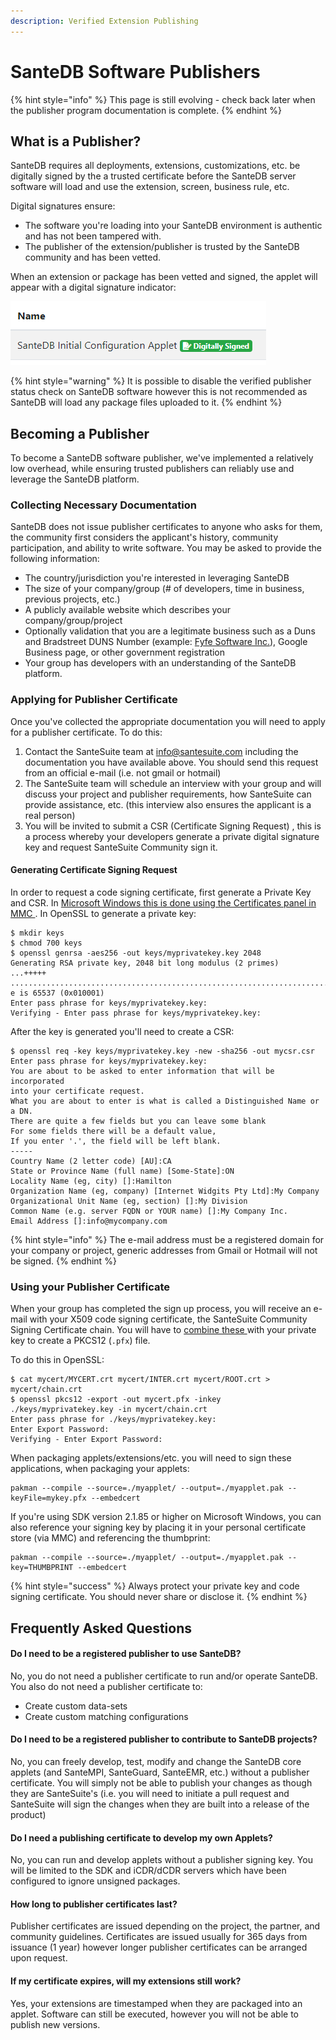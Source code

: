 ```yaml
---
description: Verified Extension Publishing
---
```


# SanteDB Software Publishers

{% hint style="info" %}
This page is still evolving - check back later when the publisher program documentation is complete.
{% endhint %}

## What is a Publisher?

SanteDB requires all deployments, extensions, customizations, etc. be digitally signed by the a trusted certificate before the SanteDB server software will load and use the extension, screen, business rule, etc. 

Digital signatures ensure:

* The software you're loading into your SanteDB environment is authentic and has not been tampered with.
* The publisher of the extension/publisher is trusted by the SanteDB community and has been vetted.

When an extension or package has been vetted and signed, the applet will appear with a digital signature indicator:

![](../../.gitbook/assets/image%20%28405%29.png)

{% hint style="warning" %}
It is possible to disable the verified publisher status check on SanteDB software however this is not recommended as SanteDB will load any package files uploaded to it. 
{% endhint %}

## Becoming a Publisher

To become a SanteDB software publisher, we've implemented a relatively low overhead, while ensuring trusted publishers can reliably use and leverage the SanteDB platform.

### Collecting Necessary Documentation

SanteDB does not issue publisher certificates to anyone who asks for them, the community first considers the applicant's history, community participation, and ability to write software. You may be asked to provide the following information:

* The country/jurisdiction you're interested in leveraging SanteDB 
* The size of your company/group \(\# of developers, time in business, previous projects, etc.\)
* A publicly available website which describes your company/group/project
* Optionally validation that you are a legitimate business such as a Duns and Bradstreet DUNS Number \(example: [Fyfe Software Inc.](https://www.dnb.com/business-directory/company-profiles.fyfe_software_inc.3144e262d98ff713e0449fe7584d20fe.html)\), Google Business page, or other government registration 
* Your group has developers with an understanding of the SanteDB platform.

### Applying for Publisher Certificate

Once you've collected the appropriate documentation you will need to apply for a publisher certificate. To do this:

1. Contact the SanteSuite team at [info@santesuite.com](mailto:info@santesuite.com) including the documentation you have available above. You should send this request from an official e-mail \(i.e. not gmail or hotmail\) 
2. The SanteSuite team will schedule an interview with your group and will discuss your project and publisher requirements, how SanteSuite can provide assistance, etc. \(this interview also ensures the applicant is a real person\)
3. You will be invited to submit a CSR \(Certificate Signing Request\) , this is a process whereby your developers generate a private digital signature key and request SanteSuite Community sign it.

#### Generating Certificate Signing Request

In order to request a code signing certificate, first generate a Private Key and CSR. In [Microsoft Windows this is done using the Certificates panel in MMC ](https://knowledge.digicert.com/solution/SO29005.html). In OpenSSL to generate a private key:

```text
$ mkdir keys
$ chmod 700 keys
$ openssl genrsa -aes256 -out keys/myprivatekey.key 2048
Generating RSA private key, 2048 bit long modulus (2 primes)
...+++++
....................................................................................................................+++++
e is 65537 (0x010001)
Enter pass phrase for keys/myprivatekey.key:
Verifying - Enter pass phrase for keys/myprivatekey.key:
```

After the key is generated you'll need to create a CSR:

```text
$ openssl req -key keys/myprivatekey.key -new -sha256 -out mycsr.csr
Enter pass phrase for keys/myprivatekey.key:
You are about to be asked to enter information that will be incorporated
into your certificate request.
What you are about to enter is what is called a Distinguished Name or a DN.
There are quite a few fields but you can leave some blank
For some fields there will be a default value,
If you enter '.', the field will be left blank.
-----
Country Name (2 letter code) [AU]:CA
State or Province Name (full name) [Some-State]:ON
Locality Name (eg, city) []:Hamilton
Organization Name (eg, company) [Internet Widgits Pty Ltd]:My Company
Organizational Unit Name (eg, section) []:My Division
Common Name (e.g. server FQDN or YOUR name) []:My Company Inc.
Email Address []:info@mycompany.com
```

{% hint style="info" %}
The e-mail address must be a registered domain for your company or project, generic addresses from Gmail or Hotmail  will not be signed.
{% endhint %}

### Using your Publisher Certificate

When your group has completed the sign up process, you will receive an e-mail with your X509 code signing certificate, the SanteSuite Community Signing Certificate chain. You will have to [combine these ](https://www.ssl.com/how-to/create-a-pfx-p12-certificate-file-using-openssl/)with your private key to create a PKCS12 \(`.pfx`\) file. 

To do this in OpenSSL:

```text
$ cat mycert/MYCERT.crt mycert/INTER.crt mycert/ROOT.crt > mycert/chain.crt
$ openssl pkcs12 -export -out mycert.pfx -inkey ./keys/myprivatekey.key -in mycert/chain.crt
Enter pass phrase for ./keys/myprivatekey.key:
Enter Export Password:
Verifying - Enter Export Password:
```

When packaging applets/extensions/etc. you will need to sign these applications, when packaging your applets:

```text
pakman --compile --source=./myapplet/ --output=./myapplet.pak --keyFile=mykey.pfx --embedcert
```

If you're using SDK version 2.1.85 or higher on Microsoft Windows, you can also reference your signing key by placing it in your personal certificate store \(via MMC\) and referencing the thumbprint:

```text
pakman --compile --source=./myapplet/ --output=./myapplet.pak --key=THUMBPRINT --embedcert
```

{% hint style="success" %}
Always protect your private key and code signing certificate. You should never share or disclose it.
{% endhint %}

## Frequently Asked Questions

#### Do I need to be a registered publisher to use SanteDB?

No, you do not need a publisher certificate to run and/or operate SanteDB. You also do not need a publisher certificate to:

* Create custom data-sets
* Create custom matching configurations

#### Do I need to be a registered publisher to contribute to SanteDB projects?

No, you can freely develop, test, modify and change the SanteDB core applets \(and SanteMPI, SanteGuard, SanteEMR, etc.\) without a publisher certificate. You will simply not be able to publish your changes as though they are SanteSuite's \(i.e. you will need to initiate a pull request and SanteSuite will sign the changes when they are built into a release of the product\)

#### Do I need a publishing certificate to develop my own Applets?

No, you can run and develop applets without a publisher signing key. You will be limited to the SDK and iCDR/dCDR servers which have been configured to ignore unsigned packages.

#### How long to publisher certificates last?

Publisher certificates are issued depending on the project, the partner, and community guidelines. Certificates are issued usually for 365 days from issuance \(1 year\) however longer publisher certificates can be arranged upon request.

#### If my certificate expires, will my extensions still work?

Yes, your extensions are timestamped when they are packaged into an applet. Software can still be executed, however you will not be able to publish new versions.




